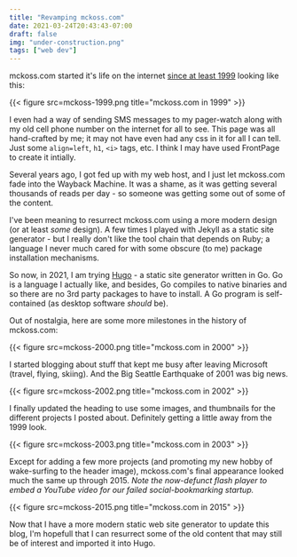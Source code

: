 ```yaml
---
title: "Revamping mckoss.com"
date: 2021-03-24T20:43:43-07:00
draft: false
img: "under-construction.png"
tags: ["web dev"]
---
```


mckoss.com started it's life on the internet [since at least 1999](https://web.archive.org/web/19990125090830/http://mckoss.com:80/) looking like this:

{{< figure src=mckoss-1999.png title="mckoss.com in 1999" >}}

I even had a way of sending SMS messages to my pager-watch along with my old cell phone number on the internet for all to see.  This page was all hand-crafted by me; it may not have even had any
css in it for all I can tell.  Just some `align=left`, `h1`, `<i>` tags, etc.  I think I may have used FrontPage to create it intially.

Several years ago, I got fed up with my web host, and I just let mckoss.com fade into the Wayback Machine.  It was a shame, as it was getting several thousands of reads per day - so someone was getting some out of some of the content.

I've been meaning to resurrect mckoss.com using a more modern design (or at least *some* design).  A few times I played with Jekyll as a static site generator - but I really don't like the tool chain that depends on Ruby; a language I never much cared for with some obscure (to me) package installation mechanisms.

So now, in 2021, I am trying [Hugo](https://gohugo.io/) - a static site generator written in Go.  Go is a language I actually like, and besides, Go compiles to native binaries and so there are no 3rd party packages to have to install.  A Go program is self-contained (as desktop software *should* be).

Out of nostalgia, here are some more milestones in the history of mckoss.com:

{{< figure src=mckoss-2000.png title="mckoss.com in 2000" >}}

I started blogging about stuff that kept me busy after leaving Microsoft (travel, flying, skiing).  And the Big Seattle Earthquake of 2001 was big news.

{{< figure src=mckoss-2002.png title="mckoss.com in 2002" >}}

I finally updated the heading to use some images, and thumbnails for the different projects I posted about.  Definitely getting a little away from the 1999 look.

{{< figure src=mckoss-2003.png title="mckoss.com in 2003" >}}

Except for adding a few more projects (and promoting my new hobby of wake-surfing to the header image), mckoss.com's final appearance looked much the same up through 2015. *Note the now-defunct flash player to embed a YouTube video for our failed social-bookmarking startup.*

{{< figure src=mckoss-2015.png title="mckoss.com in 2015" >}}

Now that I have a more modern static web site generator to update this blog, I'm hopefull that I can resurrect some of the old content that may still be of interest and imported it into Hugo.